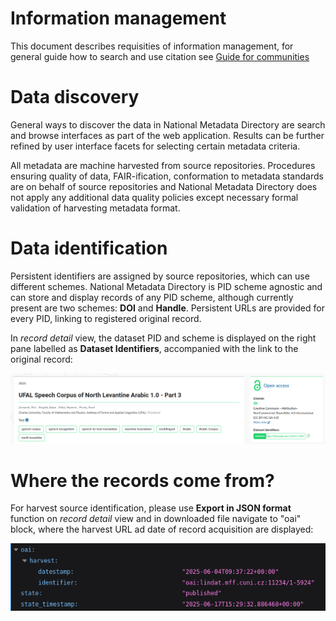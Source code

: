 
# Information management

This document describes requisities of information management, for general guide how to search and use citation see [Guide for communities](../guides/for-communities.md)

# Data discovery

General ways to discover the data in National Metadata Directory are search and browse interfaces as part of the web application. Results can be further refined by user interface facets for selecting certain metadata criteria.

All metadata are machine harvested from source repositories. Procedures ensuring quality of data, FAIR-ification, conformation to metadata standards are on behalf of source repositories and National Metadata Directory does not apply any additional data quality policies except necessary formal validation of harvesting metadata format. 

# Data identification

Persistent identifiers are assigned by source repositories, which can use different schemes. National Metadata Directory is PID scheme agnostic and can store and display records of any PID scheme, although currently present are two schemes: **DOI** and **Handle**. Persistent URLs are provided for every PID, linking to registered original record.

In *record detail* view, the dataset PID and scheme is displayed on the right pane labelled as **Dataset Identifiers**, accompanied with the link to the original record: 

![Repository interface - record detail header](../images/record_detail_header.png "Repository interface - record detail header")

# Where the records come from?

For harvest source identification, please use **Export in JSON format** function on *record detail* view and in downloaded file navigate to "oai" block, where the harvest URL ad date of record acquisition are displayed:
   
![Export JSON - OAI source](../images/export_json_oai.png "Export JSON - OAI source")
